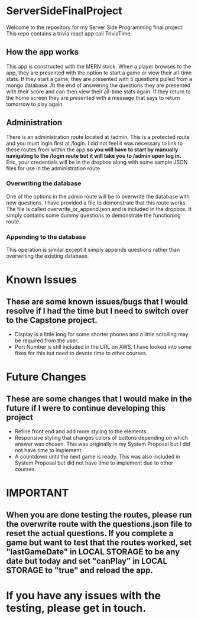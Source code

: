 # ServerSideFinalProject

Welcome to the repository for my Server Side Programming final project. This repo contains a trivia react app call TriviaTime.

## How the app works
This app is constructed with the MERN stack. When a player browses to the app, they are presented with the option to start a game or view their all-time stats.
If they start a game, they are presented with 5 questions pulled from a mongo database. At the end of answering the questions they are presented with their score
and can then view their all-time stats again. If they return to the home screen they are presented with a message that says to return tomorrow to play again.

## Administration
There is an administration route located at /admin. This is a protected route and you must login first at /login. I did not feel it was necessary to link to these routes from within the app <strong>so you will have to start by manually navigating to the /login route but it will take you to /admin upon log in.</strong> Eric, your credentials will be in the dropbox
along with some sample JSON files for use in the administration route.

### Overwriting the database
One of the options in the admin route will be to overwrite the database with new questions. I have provided a file to demonstrate that this route works.
The file is called overwrite_or_append.json and is included in the dropbox. It simply contains some dummy questions to demonstrate the functioning route.

### Appending to the database
This operation is similar except it simply appends questions rather than overwriting the existing database.

# Known Issues
## These are some known issues/bugs that I would resolve if I had the time but I need to switch over to the Capstone project.
 - Display is a little long for some shorter phones and a little scrolling may be required from the user.
 - Port Number is still included in the URL on AWS. I have looked into some fixes for this but need to devote time to other courses.
 
# Future Changes
## These are some changes that I would make in the future if I were to continue developing this project
 - Refine front end and add more styling to the elements
 - Responsive styling that changes colors of buttons depending on which answer was chosen. This was originally in my System Proposal but I did not have time to implement
 - A countdown until the next game is ready. This was also included in System Proposal but did not have time to implement due to other courses.

# IMPORTANT 

## When you are done testing the routes, please run the overwrite route with the questions.json file to reset the actual questions. If you complete a game but want to test that the routes worked, set "lastGameDate" in LOCAL STORAGE to be any date but today and set "canPlay" in LOCAL STORAGE to "true" and reload the app.

# If you have any issues with the testing, please get in touch.
